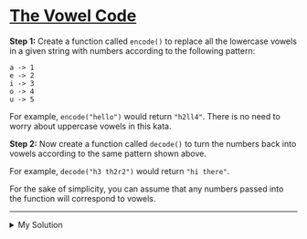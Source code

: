 # [The Vowel Code](https://www.codewars.com/kata/53697be005f803751e0015aa)

**Step 1:** Create a function called `encode()` to replace all the lowercase vowels in a given string with numbers according to the following pattern:

    a -> 1
    e -> 2
    i -> 3
    o -> 4
    u -> 5

For example, `encode("hello")` would return `"h2ll4"`. There is no need to worry about uppercase vowels in this kata.

**Step 2:** Now create a function called `decode()` to turn the numbers back into vowels according to the same pattern shown above.

For example, `decode("h3 th2r2")` would return `"hi there"`.

For the sake of simplicity, you can assume that any numbers passed into the function will correspond to vowels.

---

<details><summary>My Solution</summary>

```js
function encode(string) {
  return string.replace(/[aeiou]/g, v => 'aeiou'.indexOf(v) + 1)
}

function decode(string) {
  return string.replace(/[1-5]/g, v => 'aeiou'[v - 1])
}
```

</details>
